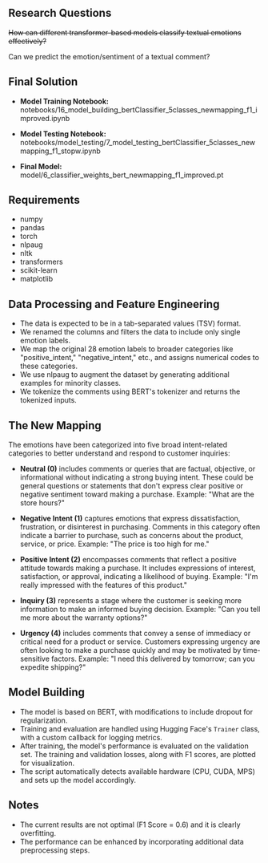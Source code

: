 ## Research Questions

~~How can different transformer-based models classify textual emotions effectively?~~

Can we predict the emotion/sentiment of a textual comment?

## Final Solution

- **Model Training Notebook:** notebooks/16_model_building_bertClassifier_5classes_newmapping_f1_improved.ipynb

- **Model Testing Notebook:** notebooks/model_testing/7_model_testing_bertClassifier_5classes_newmapping_f1_stopw.ipynb

- **Final Model:** model/6_classifier_weights_bert_newmapping_f1_improved.pt

## Requirements

- numpy
- pandas
- torch
- nlpaug
- nltk
- transformers
- scikit-learn
- matplotlib

## Data Processing and Feature Engineering

- The data is expected to be in a tab-separated values (TSV) format.
- We renamed the columns and filters the data to include only single emotion labels.
- We map the original 28 emotion labels to broader categories like "positive_intent," "negative_intent," etc., and assigns numerical codes to these categories.
- We use nlpaug to augment the dataset by generating additional examples for minority classes.
- We tokenize the comments using BERT's tokenizer and returns the tokenized inputs.

## The New Mapping

The emotions have been categorized into five broad intent-related categories to better understand and respond to customer inquiries:

- **Neutral (0)** includes comments or queries that are factual, objective, or informational without indicating a strong buying intent. These could be general questions or statements that don't express clear positive or negative sentiment toward making a purchase. Example: "What are the store hours?"

- **Negative Intent (1)** captures emotions that express dissatisfaction, frustration, or disinterest in purchasing. Comments in this category often indicate a barrier to purchase, such as concerns about the product, service, or price.
  Example: "The price is too high for me."

- **Positive Intent (2)** encompasses comments that reflect a positive attitude towards making a purchase. It includes expressions of interest, satisfaction, or approval, indicating a likelihood of buying.
  Example: "I'm really impressed with the features of this product."

- **Inquiry (3)** represents a stage where the customer is seeking more information to make an informed buying decision. Example: "Can you tell me more about the warranty options?"

- **Urgency (4)** includes comments that convey a sense of immediacy or critical need for a product or service. Customers expressing urgency are often looking to make a purchase quickly and may be motivated by time-sensitive factors. Example: "I need this delivered by tomorrow; can you expedite shipping?"

## Model Building

- The model is based on BERT, with modifications to include dropout for regularization.
- Training and evaluation are handled using Hugging Face's `Trainer` class, with a custom callback for logging metrics.
- After training, the model's performance is evaluated on the validation set. The training and validation losses, along with F1 scores, are plotted for visualization.
- The script automatically detects available hardware (CPU, CUDA, MPS) and sets up the model accordingly.

## Notes

- The current results are not optimal (F1 Score = 0.6) and it is clearly overfitting.
- The performance can be enhanced by incorporating additional data preprocessing steps.
